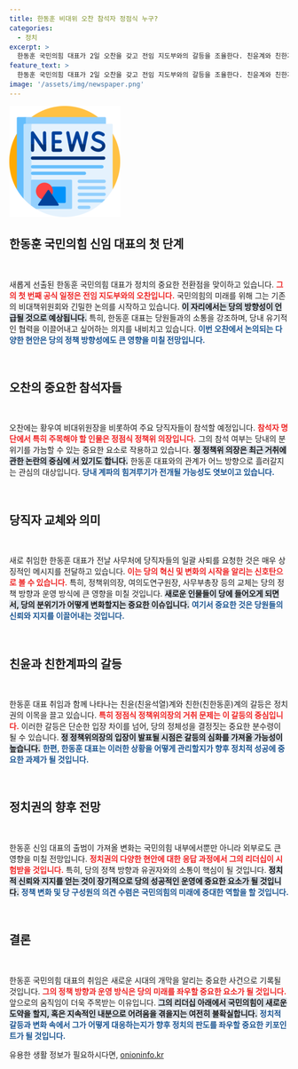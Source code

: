 ```yaml
---
title: 한동훈 비대위 오찬 참석자 정점식 누구?
categories:
  - 정치
excerpt: >
  한동훈 국민의힘 대표가 2일 오찬을 갖고 전임 지도부와의 갈등을 조율한다. 친윤계와 친한계의 세력 싸움이 본격화될 조짐 속에서, 정점식 정책위의장 거취가 정치권의 뜨거운 이슈로 떠오르고 있다. 클릭하고 사건의 흥미진진한 전개를 확인하세요!
feature_text: >
  한동훈 국민의힘 대표가 2일 오찬을 갖고 전임 지도부와의 갈등을 조율한다. 친윤계와 친한계의 세력 싸움이 본격화될 조짐 속에서, 정점식 정책위의장 거취가 정치권의 뜨거운 이슈로 떠오르고 있다. 클릭하고 사건의 흥미진진한 전개를 확인하세요!
image: '/assets/img/newspaper.png'
---
```


<p><img src="/assets/img/newspaper.png" alt="kimp 속보" /></p>

<h2 data-ke-size="size26">한동훈 국민의힘 신임 대표의 첫 단계</h2>

<p data-ke-size="size16">&nbsp;</p>

<p>새롭게 선출된 한동훈 국민의힘 대표가 정치의 중요한 전환점을 맞이하고 있습니다. <b><span style="color: #ee2323;">그의 첫 번째 공식 일정은 전임 지도부와의 오찬입니다.</span></b> 국민의힘의 미래를 위해 그는 기존의 비대책위원회와 긴밀한 논의를 시작하고 있습니다. <b><span style="background-color: #21538527;">이 자리에서는 당의 방향성이 언급될 것으로 예상됩니다.</span></b> 특히, 한동훈 대표는 당원들과의 소통을 강조하며, 당내 유기적인 협력을 이끌어내고 싶어하는 의지를 내비치고 있습니다. <b><span style="color: #1a5490;">이번 오찬에서 논의되는 다양한 현안은 당의 정책 방향성에도 큰 영향을 미칠 전망입니다.</span></b></p>

<p data-ke-size="size16">&nbsp;</p>

<h2 data-ke-size="size26">오찬의 중요한 참석자들</h2>

<p data-ke-size="size16">&nbsp;</p>

<p>오찬에는 황우여 비대위원장을 비롯하여 주요 당직자들이 참석할 예정입니다. <b><span style="color: #ee2323;">참석자 명단에서 특히 주목해야 할 인물은 정점식 정책위 의장입니다.</span></b> 그의 참석 여부는 당내의 분위기를 가늠할 수 있는 중요한 요소로 작용하고 있습니다. <b><span style="background-color: #21538527;">정 정책위 의장은 최근 거취에 관한 논란의 중심에 서 있기도 합니다.</span></b> 한동훈 대표와의 관계가 어느 방향으로 흘러갈지는 관심의 대상입니다. <b><span style="color: #1a5490;">당내 계파의 힘겨루기가 전개될 가능성도 엿보이고 있습니다.</span></b></p>

<p data-ke-size="size16">&nbsp;</p>

<h2 data-ke-size="size26">당직자 교체와 의미</h2>

<p data-ke-size="size16">&nbsp;</p>

<p>새로 취임한 한동훈 대표가 전날 사무처에 당직자들의 일괄 사퇴를 요청한 것은 매우 상징적인 메시지를 전달하고 있습니다. <b><span style="color: #ee2323;">이는 당의 혁신 및 변화의 시작을 알리는 신호탄으로 볼 수 있습니다.</span></b> 특히, 정책위의장, 여의도연구원장, 사무부총장 등의 교체는 당의 정책 방향과 운영 방식에 큰 영향을 미칠 것입니다. <b><span style="background-color: #21538527;">새로운 인물들이 당에 들어오게 되면서, 당의 분위기가 어떻게 변화할지는 중요한 이슈입니다.</span></b> <b><span style="color: #1a5490;">여기서 중요한 것은 당원들의 신뢰와 지지를 이끌어내는 것입니다.</span></b></p>

<p data-ke-size="size16">&nbsp;</p>

<h2 data-ke-size="size26">친윤과 친한계파의 갈등</h2>

<p data-ke-size="size16">&nbsp;</p>

<p>한동훈 대표 취임과 함께 나타나는 친윤(친윤석열)계와 친한(친한동훈)계의 갈등은 정치권의 이목을 끌고 있습니다. <b><span style="color: #ee2323;">특히 정점식 정책위의장의 거취 문제는 이 갈등의 중심입니다.</span></b> 이러한 갈등은 단순한 입장 차이를 넘어, 당의 정체성을 결정짓는 중요한 분수령이 될 수 있습니다. <b><span style="background-color: #21538527;">정 정책위의장의 입장이 발표될 시점은 갈등의 심화를 가져올 가능성이 높습니다.</span></b> <b><span style="color: #1a5490;">한편, 한동훈 대표는 이러한 상황을 어떻게 관리할지가 향후 정치적 성공에 중요한 과제가 될 것입니다.</span></b></p>

<p data-ke-size="size16">&nbsp;</p>

<h2 data-ke-size="size26">정치권의 향후 전망</h2>

<p data-ke-size="size16">&nbsp;</p>

<p>한동훈 신임 대표의 출범이 가져올 변화는 국민의힘 내부에서뿐만 아니라 외부로도 큰 영향을 미칠 전망입니다. <b><span style="color: #ee2323;">정치권의 다양한 현안에 대한 응답 과정에서 그의 리더십이 시험받을 것입니다.</span></b> 특히, 당의 정책 방향과 유권자와의 소통이 핵심이 될 것입니다. <b><span style="background-color: #21538527;">정치적 신뢰와 지지를 얻는 것이 장기적으로 당의 성공적인 운영에 중요한 요소가 될 것입니다.</span></b> <b><span style="color: #1a5490;">정책 변화 및 당 구성원의 의견 수렴은 국민의힘의 미래에 중대한 역할을 할 것입니다.</span></b></p>

<p data-ke-size="size16">&nbsp;</p>

<h2 data-ke-size="size26">결론</h2>

<p data-ke-size="size16">&nbsp;</p>

<p>한동훈 국민의힘 대표의 취임은 새로운 시대의 개막을 알리는 중요한 사건으로 기록될 것입니다. <b><span style="color: #ee2323;">그의 정책 방향과 운영 방식은 당의 미래를 좌우할 중요한 요소가 될 것입니다.</span></b> 앞으로의 움직임이 더욱 주목받는 이유입니다. <b><span style="background-color: #21538527;">그의 리더십 아래에서 국민의힘이 새로운 도약을 할지, 혹은 지속적인 내분으로 어려움을 겪을지는 여전히 불확실합니다.</span></b> <b><span style="color: #1a5490;">정치적 갈등과 변화 속에서 그가 어떻게 대응하는지가 향후 정치의 판도를 좌우할 중요한 키포인트가 될 것입니다.</span></b></p>
유용한 생활 정보가 필요하시다면, <a href="https://onioninfo.kr" rel="dofollow">onioninfo.kr</a>


